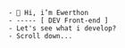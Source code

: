 <html>
  <body>
  
        - 👋 Hi, i’m Ewerthon
        - ----- [ DEV Front-end ]
        - Let's see what i develop?
        - Scroll down...
  
  </body>
</html>
